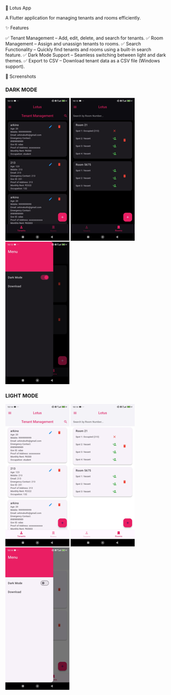 🌸 Lotus App

A Flutter application for managing tenants and rooms efficiently.

✨ Features

✅ Tenant Management – Add, edit, delete, and search for tenants.
✅ Room Management – Assign and unassign tenants to rooms.
✅ Search Functionality – Quickly find tenants and rooms using a built-in search feature.
✅ Dark Mode Support – Seamless switching between light and dark themes.
✅ Export to CSV – Download tenant data as a CSV file (Windows support).

📸 Screenshots

### DARK MODE
<div style="display: inline-block; margin-right: 50px;">
  <img src="assets/dark_tenant.jpeg" width="200"/>
  <img src="assets/dark_room.jpeg" width="200"/>
  <img src="assets/dark_drawer.jpeg" width="200"/>
</div>

### LIGHT MODE
<div style="display: inline-block;">
  <img src="assets/light_tenant.jpeg" width="200"/>
  <img src="assets/light_room.jpeg" width="200"/>
  <img src="assets/light_drawer.jpeg" width="200"/>
</div>
